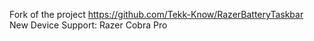 Fork of the project https://github.com/Tekk-Know/RazerBatteryTaskbar
New Device Support: Razer Cobra Pro
